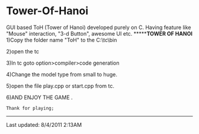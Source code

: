 # Tower-Of-Hanoi
GUI based ToH (Tower of Hanoi) developed purely on C. Having feature like "Mouse" interaction, "3-d Button", awesome UI etc.
*********************************TOWER OF HANOI****************************
1)Copy the folder name "ToH" to the C:\tc\bin

2)open the tc

3)In tc goto 
	option>compiler>code generation

4)Change the model type from small to huge.

5)open the file play.cpp or start.cpp from tc.

6)AND ENJOY THE GAME .

	Thank for playing;
*********************************************************************************
Last updated: 8/4/2011 2:13AM
